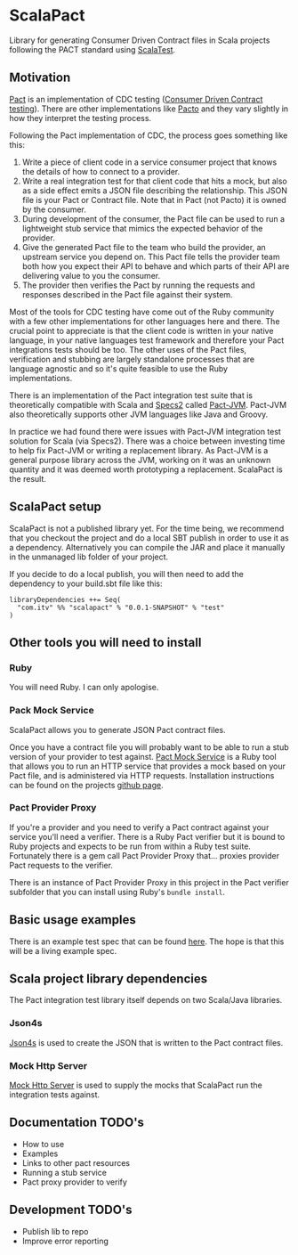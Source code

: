 # ScalaPact
Library for generating Consumer Driven Contract files in Scala projects following the PACT standard using [ScalaTest](http://www.scalatest.org/).

## Motivation
[Pact](https://github.com/realestate-com-au/pact) is an implementation of CDC testing ([Consumer Driven Contract testing](http://martinfowler.com/articles/consumerDrivenContracts.html)). There are other implementations like [Pacto](https://github.com/thoughtworks/pacto) and they vary slightly in how they interpret the testing process.

Following the Pact implementation of CDC, the process goes something like this:

1. Write a piece of client code in a service consumer project that knows the details of how to connect to a provider.
2. Write a real integration test for that client code that hits a mock, but also as a side effect emits a JSON file describing the relationship. This JSON file is your Pact or Contract file. Note that in Pact (not Pacto) it is owned by the consumer.
3. During development of the consumer, the Pact file can be used to run a lightweight stub service that mimics the expected behavior of the provider.
4. Give the generated Pact file to the team who build the provider, an upstream service you depend on. This Pact file tells the provider team both how you expect their API to behave and which parts of their API are delivering value to you the consumer.
5. The provider then verifies the Pact by running the requests and responses described in the Pact file against their system.

Most of the tools for CDC testing have come out of the Ruby community with a few other implementations for other languages here and there. The crucial point to appreciate is that the client code is written in your native language, in your native languages test framework and therefore your Pact integrations tests should be too. The other uses of the Pact files, verification and stubbing are largely standalone processes that are language agnostic and so it's quite feasible to use the Ruby implementations.

There is an implementation of the Pact integration test suite that is theoretically compatible with Scala and [Specs2](https://etorreborre.github.io/specs2/) called [Pact-JVM](https://github.com/DiUS/pact-jvm). Pact-JVM also theoretically supports other JVM languages like Java and Groovy.

In practice we had found there were issues with Pact-JVM integration test solution for Scala (via Specs2). There was a choice between investing time to help fix Pact-JVM or writing a replacement library. As Pact-JVM is a general purpose library across the JVM, working on it was an unknown quantity and it was deemed worth prototyping a replacement. ScalaPact is the result.

## ScalaPact setup
ScalaPact is not a published library yet. For the time being, we recommend that you checkout the project and do a local SBT publish in order to use it as a dependency. Alternatively you can compile the JAR and place it manually in the unmanaged lib folder of your project.

If you decide to do a local publish, you will then need to add the dependency to your build.sbt file like this:

```
libraryDependencies ++= Seq(
  "com.itv" %% "scalapact" % "0.0.1-SNAPSHOT" % "test"
)
```

## Other tools you will need to install

### Ruby
You will need Ruby. I can only apologise.

### Pack Mock Service
ScalaPact allows you to generate JSON Pact contract files.

Once you have a contract file you will probably want to be able to run a stub version of your provider to test against. [Pact Mock Service](https://github.com/bethesque/pact-mock_service/) is a Ruby tool that allows you to run an HTTP service that provides a mock based on your Pact file, and is administered via HTTP requests. Installation instructions can be found on the projects [github page](https://github.com/bethesque/pact-mock_service/).

### Pact Provider Proxy
If you're a provider and you need to verify a Pact contract against your service you'll need a verifier. There is a Ruby Pact verifier but it is bound to Ruby projects and expects to be run from within a Ruby test suite. Fortunately there is a gem call Pact Provider Proxy that... proxies provider Pact requests to the verifier.

There is an instance of Pact Provider Proxy in this project in the Pact verifier subfolder that you can install using Ruby's `bundle install`.

## Basic usage examples
There is an example test spec that can be found [here](https://github.com/ITV/ScalaPact/blob/master/src/test/scala/com/itv/scalapact/ExampleSpec.scala). The hope is that this will be a living example spec.

## Scala project library dependencies
The Pact integration test library itself depends on two Scala/Java libraries.

### Json4s
[Json4s](https://github.com/json4s/json4s) is used to create the JSON that is written to the Pact contract files.

### Mock Http Server
[Mock Http Server](https://github.com/kristofa/mock-http-server) is used to supply the mocks that ScalaPact run the integration tests against.

## Documentation TODO's
- How to use
- Examples
- Links to other pact resources
- Running a stub service
- Pact proxy provider to verify

## Development TODO's
- Publish lib to repo
- Improve error reporting
